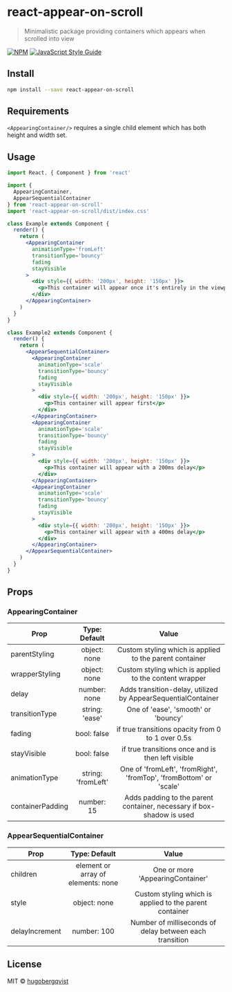 # react-appear-on-scroll

> Minimalistic package providing containers which appears when scrolled into view

[![NPM](https://img.shields.io/npm/v/react-appear-on-scroll.svg)](https://www.npmjs.com/package/react-appear-on-scroll) [![JavaScript Style Guide](https://img.shields.io/badge/code_style-standard-brightgreen.svg)](https://standardjs.com)

## Install

```bash
npm install --save react-appear-on-scroll
```

## Requirements

`<AppearingContainer/>` requires a single child element which has both height and width set.

## Usage

```jsx
import React, { Component } from 'react'

import {
  AppearingContainer,
  AppearSequentialContainer
} from 'react-appear-on-scroll'
import 'react-appear-on-scroll/dist/index.css'

class Example extends Component {
  render() {
    return (
      <AppearingContainer
        animationType='fromLeft'
        transitionType='bouncy'
        fading
        stayVisible
      >
        <div style={{ width: '200px', height: '150px' }}>
          <p>This container will appear once it's entirely in the viewport</p>
        </div>
      </AppearingContainer>
    )
  }
}

class Example2 extends Component {
  render() {
    return (
      <AppearSequentialContainer>
        <AppearingContainer
          animationType='scale'
          transitionType='bouncy'
          fading
          stayVisible
        >
          <div style={{ width: '200px', height: '150px' }}>
            <p>This container will appear first</p>
          </div>
        </AppearingContainer>
        <AppearingContainer
          animationType='scale'
          transitionType='bouncy'
          fading
          stayVisible
        >
          <div style={{ width: '200px', height: '150px' }}>
            <p>This container will appear with a 200ms delay</p>
          </div>
        </AppearingContainer>
        <AppearingContainer
          animationType='scale'
          transitionType='bouncy'
          fading
          stayVisible
        >
          <div style={{ width: '200px', height: '150px' }}>
            <p>This container will appear with a 400ms delay</p>
          </div>
        </AppearingContainer>
      </AppearSequentialContainer>
    )
  }
}
```

## Props

### AppearingContainer

| Prop             |   Type: Default    |                                 Value                                 |
| ---------------- | :----------------: | :-------------------------------------------------------------------: |
| parentStyling    |    object: none    |        Custom styling which is applied to the parent container        |
| wrapperStyling   |    object: none    |        Custom styling which is applied to the content wrapper         |
| delay            |    number: none    |     Adds transition-delay, utilized by AppearSequentialContainer      |
| transitionType   |   string: 'ease'   |                  One of 'ease', 'smooth' or 'bouncy'                  |
| fading           |    bool: false     |           if true transitions opacity from 0 to 1 over 0.5s           |
| stayVisible      |    bool: false     |           if true transitions once and is then left visible           |
| animationType    | string: 'fromLeft' |  One of 'fromLeft', 'fromRight', 'fromTop', 'fromBottom' or 'scale'   |
| containerPadding |     number: 15     | Adds padding to the parent container, necessary if box-shadow is used |

### AppearSequentialContainer

| Prop           |           Type: Default            |                          Value                          |
| -------------- | :--------------------------------: | :-----------------------------------------------------: |
| children       | element or array of elements: none |            One or more 'AppearingContainer'             |
| style          |            object: none            | Custom styling which is applied to the parent container |
| delayIncrement |            number: 100             | Number of milliseconds of delay between each transition |

## License

MIT © [hugobergqvist](https://github.com/hugobergqvist)
